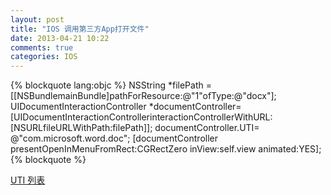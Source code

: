 ```yaml
---
layout: post
title: "IOS 调用第三方App打开文件"
date: 2013-04-21 10:22
comments: true
categories: IOS
---
```

{% blockquote lang:objc %}
NSString  *filePath =[[NSBundlemainBundle]pathForResource:@"1"ofType:@"docx"];
UIDocumentInteractionController  *documentController=[UIDocumentInteractionControllerinteractionControllerWithURL:[NSURLfileURLWithPath:filePath]];
documentController.UTI= @"com.microsoft.word.doc";
[documentController presentOpenInMenuFromRect:CGRectZero
                    		    	 inView:self.view
                                     animated:YES];
{% blockquote %}

<p><a href="https://developer.apple.com/library/ios/#documentation/Miscellaneous/Reference/UTIRef/Articles/System-DeclaredUniformTypeIdentifiers.html#//apple_ref/doc/uid/TP40009259-SW1">UTI 列表</a></p>